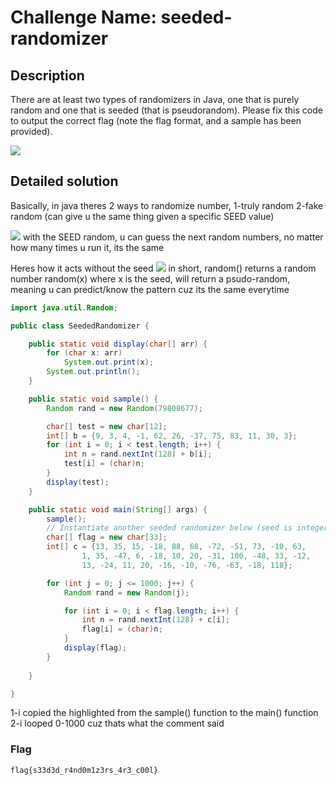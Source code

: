 # Challenge Name: seeded-randomizer

## Description

There are at least two types of randomizers in Java, one that is purely random and one that is seeded (that is pseudorandom). Please fix this code to output the correct flag (note the flag format, and a sample has been provided).

![](https://i.imgur.com/6xLgJii.png)

## Detailed solution

Basically, in java theres 2 ways to randomize number, 1-truly random 2-fake random (can give u the same thing given a specific SEED value) 

![](https://i.imgur.com/GHSVggC.png)
with the SEED random, u can guess the next random numbers, no matter how many times u run it, its the same

Heres how it acts without the seed
![](https://i.imgur.com/tRmCNyh.png)
in short, 
random() returns a random number
random(x) where x is the seed, will return a psudo-random, meaning u can predict/know the pattern cuz its the same everytime

```java
import java.util.Random;

public class SeededRandomizer {

	public static void display(char[] arr) {
		for (char x: arr)
			System.out.print(x);
		System.out.println();
	}

	public static void sample() {
		Random rand = new Random(79808677);

		char[] test = new char[12];
		int[] b = {9, 3, 4, -1, 62, 26, -37, 75, 83, 11, 30, 3};
		for (int i = 0; i < test.length; i++) {
			int n = rand.nextInt(128) + b[i];
			test[i] = (char)n;
		}
		display(test);
	}

	public static void main(String[] args) {
		sample();
		// Instantiate another seeded randomizer below (seed is integer between 0 and 1000, exclusive):
		char[] flag = new char[33];
		int[] c = {13, 35, 15, -18, 88, 68, -72, -51, 73, -10, 63, 
				1, 35, -47, 6, -18, 10, 20, -31, 100, -48, 33, -12, 
				13, -24, 11, 20, -16, -10, -76, -63, -18, 118};

		for (int j = 0; j <= 1000; j++) {
			Random rand = new Random(j);

			for (int i = 0; i < flag.length; i++) {
				int n = rand.nextInt(128) + c[i];
				flag[i] = (char)n;
			}
			display(flag);
		}
	
	}

}
```

1-i copied the highlighted from the sample() function to the main() function
2-i looped 0-1000 cuz thats what the comment said

### Flag
```
flag{s33d3d_r4nd0m1z3rs_4r3_c00l}
```
